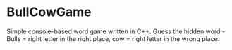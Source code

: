# BullCowGame
Simple console-based word game written in C++. Guess the hidden word - Bulls = right letter in the right place, cow = right letter in the wrong place.
